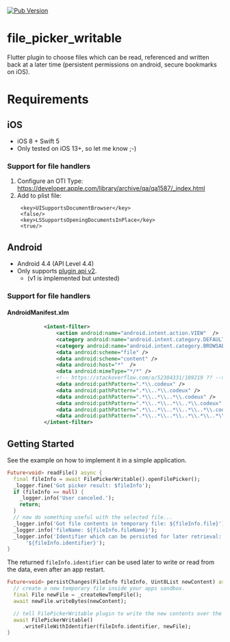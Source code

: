 [![Pub Version](https://img.shields.io/pub/v/file_picker_writable)](https://pub.dev/packages/file_picker_writable)

# file_picker_writable

Flutter plugin to choose files which can be read, referenced and written back at a
  later time (persistent permissions on android, secure bookmarks on iOS).


# Requirements


## iOS

* iOS 8 + Swift 5
* Only tested on iOS 13+, so let me know ;-)

### Support for file handlers

1. Configure an OTI Type: https://developer.apple.com/library/archive/qa/qa1587/_index.html
2. Add to plist file:
   ```
	<key>UISupportsDocumentBrowser</key>
	<false/>
	<key>LSSupportsOpeningDocumentsInPlace</key>
	<true/>
   ```

## Android

* Android 4.4 (API Level 4.4)
* Only supports [plugin api v2](https://flutter.dev/go/android-project-migration).
  * (v1 is implemented but untested)

### Support for file handlers

#### AndroidManifest.xlm
```xml
            <intent-filter>
                <action android:name="android.intent.action.VIEW"  />
                <category android:name="android.intent.category.DEFAULT" />
                <category android:name="android.intent.category.BROWSABLE" />
                <data android:scheme="file" />
                <data android:scheme="content" />
                <data android:host="*"  />
                <data android:mimeType="*/*" />
                <!-- https://stackoverflow.com/a/52384331/109219 ?? -->
                <data android:pathPattern=".*\\.codeux" />
                <data android:pathPattern=".*\\..*\\.codeux" />
                <data android:pathPattern=".*\\..*\\..*\\.codeux" />
                <data android:pathPattern=".*\\..*\\..*\\..*\\.codeux" />
                <data android:pathPattern=".*\\..*\\..*\\..*\\..*\\.codeux" />
                <data android:pathPattern=".*\\..*\\..*\\..*\\.*\\..*\\.codeux" />
            </intent-filter>
```

## Getting Started

See the example on how to implement it in a simple application.

```dart
Future<void> readFile() async {
  final fileInfo = await FilePickerWritable().openFilePicker();
  _logger.fine('Got picker result: $fileInfo');
  if (fileInfo == null) {
    _logger.info('User canceled.');
    return;
  }
  // now do something useful with the selected file...
  _logger.info('Got file contents in temporary file: ${fileInfo.file}');
  _logger.info('fileName: ${fileInfo.fileName}');
  _logger.info('Identifier which can be persisted for later retrieval:'
      '${fileInfo.identifier}');
}
```

The returned `fileInfo.identifier` can be used later to write or read from the data,
even after an app restart.

```dart
Future<void> persistChanges(FileInfo fileInfo, Uint8List newContent) async {
  // create a new temporary file inside your apps sandbox.
  final File newFile = _createNewTempFile();
  await newFile.writeBytes(newContent);

  // tell FilePickerWritable plugin to write the new contents over the user selected file
  await FilePickerWritable()
     .writeFileWithIdentifier(fileInfo.identifier, newFile);
}
```
